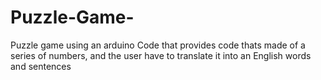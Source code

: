 # Puzzle-Game-
Puzzle game using an arduino Code that provides code thats made of a series of numbers, and the user have to translate it into an  English words and sentences 
